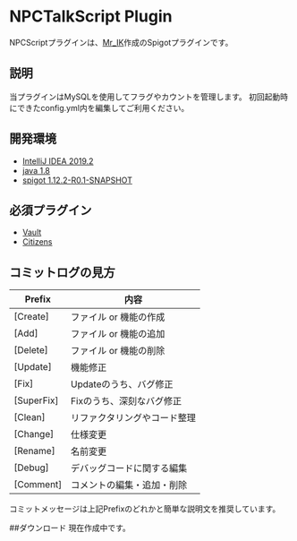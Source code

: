 NPCTalkScript Plugin
======
NPCScriptプラグインは、[Mr_IK](https://twitter.com/Mr_IK2302)作成のSpigotプラグインです。<br />

説明
---
当プラグインはMySQLを使用してフラグやカウントを管理します。
初回起動時にできたconfig.yml内を編集してご利用ください。


開発環境
---
* [IntelliJ IDEA 2019.2](https://www.jetbrains.com/idea/)
* [java 1.8](http://www.oracle.com/technetwork/java/javase/overview/index.html)
* [spigot 1.12.2-R0.1-SNAPSHOT](https://www.spigotmc.org/)

必須プラグイン
---

* [Vault](https://www.spigotmc.org/resources/vault.34315/)
* [Citizens](https://wiki.citizensnpcs.co/Citizens_Wiki)

## コミットログの見方
|Prefix   |内容     |
|---------|--------|
|[Create]    |ファイル or 機能の作成|
|[Add]    |ファイル or 機能の追加|
|[Delete] | ファイル or 機能の削除|
|[Update] | 機能修正 |
|[Fix]    |Updateのうち、バグ修正|
|[SuperFix] |Fixのうち、深刻なバグ修正|
|[Clean]  |リファクタリングやコード整理|
|[Change] | 仕様変更|
|[Rename] | 名前変更|
|[Debug] | デバッグコードに関する編集 |
|[Comment] | コメントの編集・追加・削除 |
コミットメッセージは上記Prefixのどれかと簡単な説明文を推奨しています。

##ダウンロード
現在作成中です。
